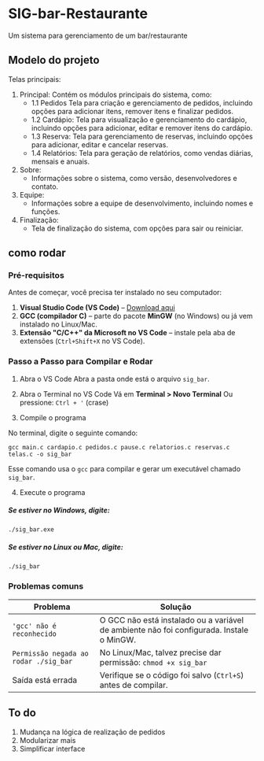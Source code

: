 # SIG-bar-Restaurante
Um sistema para gerenciamento de um bar/restaurante

## Modelo do projeto
Telas principais:
1. Principal:
Contém os módulos principais do sistema, como:
    - 1.1 Pedidos Tela para criação e gerenciamento de pedidos, incluindo opções para adicionar itens, remover itens e finalizar pedidos.
    - 1.2 Cardápio: Tela para visualização e gerenciamento do cardápio, incluindo opções para adicionar, editar e remover itens do cardápio.
    - 1.3 Reserva: Tela para gerenciamento de reservas, incluindo opções para adicionar, editar e cancelar reservas.
    - 1.4 Relatórios: Tela para geração de relatórios, como vendas diárias, mensais e anuais.
2. Sobre:
    - Informações sobre o sistema, como versão, desenvolvedores e contato.
3. Equipe:
    - Informações sobre a equipe de desenvolvimento, incluindo nomes e funções.
4. Finalização:
    - Tela de finalização do sistema, com opções para sair ou reiniciar.

## como rodar 

### Pré-requisitos

Antes de começar, você precisa ter instalado no seu computador:

1. **Visual Studio Code (VS Code)** – [Download aqui](https://code.visualstudio.com/)
2. **GCC (compilador C)** – parte do pacote **MinGW** (no Windows) ou já vem instalado no Linux/Mac.
3. **Extensão "C/C++" da Microsoft no VS Code** – instale pela aba de extensões (`Ctrl+Shift+X` no VS Code).


### Passo a Passo para Compilar e Rodar

1. Abra o VS Code
Abra a pasta onde está o arquivo `sig_bar`.

2. Abra o Terminal no VS Code
Vá em **Terminal > Novo Terminal**
Ou pressione: `Ctrl + '` (crase)

3. Compile o programa

No terminal, digite o seguinte comando:

```
gcc main.c cardapio.c pedidos.c pause.c relatorios.c reservas.c telas.c -o sig_bar
```

Esse comando usa o `gcc` para compilar e gerar um executável chamado `sig_bar`.

4. Execute o programa

##### Se estiver no **Windows**, digite:

```bash
./sig_bar.exe
```

##### Se estiver no **Linux ou Mac**, digite:

```bash
./sig_bar
```

### Problemas comuns

| Problema                              | Solução                                                                                  |
| -----------------------------------   | ---------------------------------------------------------------------------------------- |
| `'gcc' não é reconhecido`             | O GCC não está instalado ou a variável de ambiente não foi configurada. Instale o MinGW. |
| `Permissão negada ao rodar ./sig_bar` | No Linux/Mac, talvez precise dar permissão: `chmod +x sig_bar`                           |
| Saída está errada                     | Verifique se o código foi salvo (`Ctrl+S`) antes de compilar.                            |


## To do
1. Mudança na lógica de realização de pedidos
2. Modularizar mais
3. Simplificar interface

